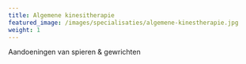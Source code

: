 ```yaml
---
title: Algemene kinesitherapie
featured_image: /images/specialisaties/algemene-kinestherapie.jpg
weight: 1
---
```

Aandoeningen van spieren & gewrichten

